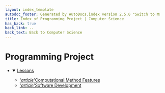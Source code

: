 ```yaml
---
layout: index_template
autodoc_footer: Generated by AutoDocs.index version 2.5.0 "Switch to Material Icons" ⓒ Starwort, 2020
title: Index of Programming Project | Computer Science
has_back: true
back_link: ..
back_text: Back to Computer Science
---
```


# **Programming Project**

- <details open><summary><a href='./lessons'>Lessons</a></summary>

  - <a href='./lessons/computational_method_features.md'><i title='MD file' class="material-icons">'article'</i>Computational Method Features</a>
  - <a href='./lessons/software_development.md'><i title='MD file' class="material-icons">'article'</i>Software Development</a>

  </details>
